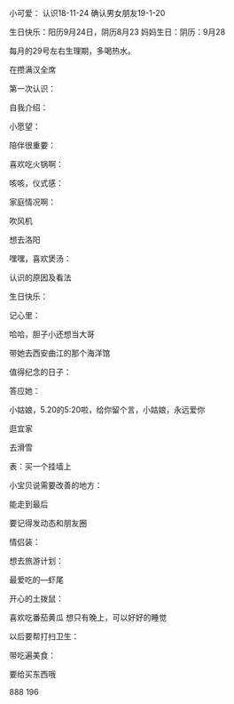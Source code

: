 小可爱：
认识18-11-24
确认男女朋友19-1-20


生日快乐：阳历9月24日，阴历8月23
妈妈生日：阴历：9月28

每月的29号左右生理期，多喝热水。


在攒满汉全席

第一次认识：

自我介绍：

小愿望：

陪伴很重要：



喜欢吃火锅啊：

咳咳，仪式感：


家庭情况啊：



吹风机

想去洛阳

嘿嘿，喜欢煲汤：


认识的原因及看法



生日快乐：

记心里：

哈哈，胆子小还想当大哥


带她去西安曲江的那个海洋馆

值得纪念的日子：

答应她：




小姑娘，5.20的5:20啦，给你留个言，小姑娘，永远爱你

逛宜家


去滑雪


表：买一个挂墙上

小宝贝说需要改善的地方：




能走到最后

要记得发动态和朋友圈

情侣装：



想去旅游计划：

最爱吃的—虾尾

开心的土拨鼠：


喜欢吃番茄黄瓜
想只有晚上，可以好好的睡觉

以后要帮打扫卫生：


带吃遍美食：


要给买东西哦


888
196

